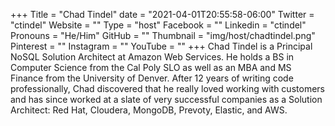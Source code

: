 +++
Title = "Chad Tindel"
date = "2021-04-01T20:55:58-06:00"
Twitter = "ctindel"
Website = ""
Type = "host"
Facebook = ""
Linkedin = "ctindel"
Pronouns = "He/Him"
GitHub = ""
Thumbnail = "img/host/chadtindel.png"
Pinterest = ""
Instagram = ""
YouTube = ""
+++
Chad Tindel is a Principal NoSQL Solution Architect at Amazon Web Services.  He holds a BS in Computer Science from the Cal Poly SLO as well as an MBA and MS Finance from the University of Denver.  After 12 years of writing code professionally, Chad discovered that he really loved working with customers and has since worked at a slate of very successful companies as a Solution Architect: Red Hat, Cloudera, MongoDB, Prevoty, Elastic, and AWS.
